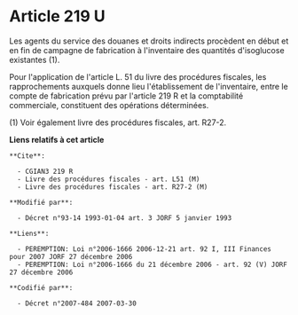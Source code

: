 # Article 219 U

Les agents du service des douanes et droits indirects procèdent en début et en fin de campagne de fabrication à l'inventaire
des quantités d'isoglucose existantes (1). 

Pour l'application de l'article L. 51 du livre des procédures fiscales, les rapprochements auxquels donne lieu
l'établissement de l'inventaire, entre le compte de fabrication prévu par l'article 219 R et la comptabilité commerciale,
constituent des opérations déterminées.

(1) Voir également livre des procédures fiscales, art. R27-2.

**Liens relatifs à cet article**

	**Cite**:

	  - CGIAN3 219 R
	  - Livre des procédures fiscales - art. L51 (M)
	  - Livre des procédures fiscales - art. R27-2 (M)

	**Modifié par**:

	  - Décret n°93-14 1993-01-04 art. 3 JORF 5 janvier 1993

	**Liens**:

	  - PEREMPTION: Loi n°2006-1666 2006-12-21 art. 92 I, III Finances pour 2007 JORF 27 décembre 2006
	  - PEREMPTION: Loi n°2006-1666 du 21 décembre 2006 - art. 92 (V) JORF 27 décembre 2006

	**Codifié par**:

	  - Décret n°2007-484 2007-03-30
